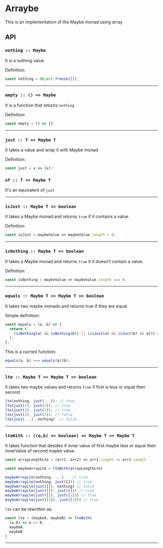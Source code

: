 # Arraybe

This is an implementation of the Maybe monad using array

## API

### `nothing :: Maybe`

It is a nothing value

Definition:

```javascript
const nothing = Object.freeze([]);
```

---

### `empty :: () => Maybe`

It is a function that returns `nothing`

Definition:


```javascript
const empty = () => []
```

---

### `just :: T => Maybe T`

It takes a value and wrap it with Maybe monad

Definition:

```javascript
const just = x => [x];
```

### `of :: T => Maybe T`

It's an equivalent of `just`

---

### `isJust :: Maybe T => boolean`

It takes a Maybe monad and returns `true` if it contains a value.

Definition:

```javascript
const isJust = maybeValue => maybeValue.length > 0;
```

---

### `isNothing :: Maybe T => boolean`

It takes a Maybe monad and returns `true` if it doesn't contain a value.

Definition:

```javascript
const isNothing = maybeValue => maybeValue.length === 0;
```

---

### `equals :: Maybe T => Maybe T => boolean`

It takes two maybe monads and returns true if they are equal.

Simple definition:

```javascript
const equals = (a, b) => {
  return (
    (isNothing(a) && isNothing(b)) || (isJust(a) && isJust(b) && a[0] === b[0]) // both contains same value
  );
};
```

This is a curried function:

```javascript
equals(a, b) === equals(a)(b);
```

---

### `lte :: Maybe T => Maybe T => boolean`

It takes two maybe values and returns `true` if first is less or equal then second

```javascript
lte(nothing, just(...)); // true
lte(just(1), just(2)); // true
lte(just(2), just(2)); // true
lte(just(3), just(2)); // false
lte(just(...), nothing)  // false
```

---

### `lteWith :: ((a,b) => boolean) => Maybe T => Maybe T`

It takes function that desides if inner value of first maybe less or equal then innerValue of second maybe value.

```javascript
const arrayLengthLte = (arr1, arr2) => arr1.length <= arr2.length

const maybeArrayLte = lteWith(arrayLengthLte)

maybeArrayLte(nothing, ...)    // true
maybeArrayLte(nothing, just([])) // true
maybeArrayLte(just([]), nothing) // false
maybeArrayLte(just([]), just([])) // true
maybeArrayLte(just([]), just([1])) // true
maybeArrayLte(just([2]), just([1])) // true
```

`lte` can be rewritten as:

```javascript
const lte = (maybeA, maybeB) => lteWith(
  (a,b) => a <= b,
  maybeA,
  maybeB
)
```

---
